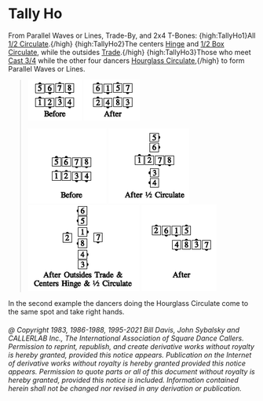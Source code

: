 
# Tally Ho

From Parallel Waves or Lines, Trade-By, and 2x4 T-Bones:
{high:TallyHo1}All [1/2 Circulate](../b1/circulate.md).{/high}
{high:TallyHo2}The centers [Hinge](../ms/hinge.md) and
[1/2 Box Circulate](../b1/circulate.md),
while the outsides [Trade](../b2/trade.md).{/high}
{high:TallyHo3}Those who meet
[Cast 3/4](../ms/cast_off_three_quarters.md) while the other four dancers
[Hourglass Circulate](../a2/hourglass_circulate.md),{/high}
 to form Parallel Waves or Lines.

>
> ![alt](tally_ho_1a.png)
> ![alt](tally_ho_1b.png)
> 
> ![alt](tally_ho_2a.png)
> ![alt](tally_ho_2b.png)
> ![alt](tally_ho_2c.png)
> ![alt](tally_ho_2d.png)
>

In the second example the dancers doing the Hourglass Circulate
come to the same spot and take right hands. 
###### @ Copyright 1983, 1986-1988, 1995-2021 Bill Davis, John Sybalsky and CALLERLAB Inc., The International Association of Square Dance Callers. Permission to reprint, republish, and create derivative works without royalty is hereby granted, provided this notice appears. Publication on the Internet of derivative works without royalty is hereby granted provided this notice appears. Permission to quote parts or all of this document without royalty is hereby granted, provided this notice is included. Information contained herein shall not be changed nor revised in any derivation or publication.
